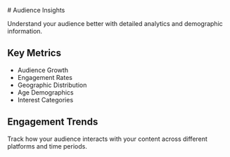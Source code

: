 <content># Audience Insights

Understand your audience better with detailed analytics and demographic information.

## Key Metrics
- Audience Growth
- Engagement Rates
- Geographic Distribution
- Age Demographics
- Interest Categories

## Engagement Trends
Track how your audience interacts with your content across different platforms and time periods.</content>